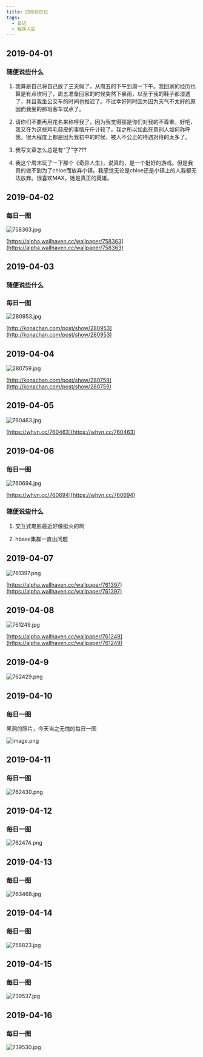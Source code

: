 ```yaml
---
title: 四月份日记
tags:
  - 日记
  - 程序人生
---
```


2019-04-01
----

### 随便说些什么

1. 我算是自己将自己放了三天假了，从周五的下午到周一下午。我回家的经历也算是有点坎坷了，周五准备回家的时候突然下暴雨，以至于我的鞋子都湿透了，并且我坐公交车的时间也推迟了。不过幸好同时因为因为天气不太好的原因而我坐的那班客车误点了。

1. 请你们不要再用花名来称呼我了，因为我觉得那是你们对我的不尊重。好吧，我又在为这些鸡毛蒜皮的事情斤斤计较了。我之所以如此在意别人如何称呼我，很大程度上都是因为我初中的时候，被人不公正的待遇对待的太多了。

1. 我写文章怎么总是有“了”字???

1. 我这个周末玩了一下那个《奇异人生》，说真的，是一个挺好的游戏。但是我真的做不到为了chloe而放弃小镇。我感觉无论是chloe还是小镇上的人我都无法放弃。很喜欢MAX，她是真正的英雄。

2019-04-02
---

### 每日一图

![758363.jpg](https://upload-images.jianshu.io/upload_images/4781155-3e0718a3fddf3e98.jpg?imageMogr2/auto-orient/strip%7CimageView2/2/w/1240)

[https://alpha.wallhaven.cc/wallpaper/758363](https://alpha.wallhaven.cc/wallpaper/758363)

2019-04-03
---

### 随便说些什么



### 每日一图

![280953.jpg](https://upload-images.jianshu.io/upload_images/4781155-45e6528bf8088d5e.jpg?imageMogr2/auto-orient/strip%7CimageView2/2/w/1240)

[http://konachan.com/post/show/280953](http://konachan.com/post/show/280953)


2019-04-04
---
![280759.jpg](https://upload-images.jianshu.io/upload_images/4781155-55411b10867b1b35.jpg?imageMogr2/auto-orient/strip%7CimageView2/2/w/1240)

[http://konachan.com/post/show/280759](http://konachan.com/post/show/280759)


2019-04-05
---

![760463.jpg](https://upload-images.jianshu.io/upload_images/4781155-0a13d392fc07b186.jpg?imageMogr2/auto-orient/strip%7CimageView2/2/w/1240)

[https://whvn.cc/760463](https://whvn.cc/760463)

2019-04-06
---

### 每日一图

![760694.jpg](https://upload-images.jianshu.io/upload_images/4781155-59ae567bbcdc07ed.jpg?imageMogr2/auto-orient/strip%7CimageView2/2/w/1240)

[https://whvn.cc/760694](https://whvn.cc/760694)


### 随便说些什么
1. 交互式电影最近好像挺火的啊

1. hbase集群一直出问题


2019-04-07
---

![761397.png](https://upload-images.jianshu.io/upload_images/4781155-d79ded890b460d5d.png?imageMogr2/auto-orient/strip%7CimageView2/2/w/1240)

[https://alpha.wallhaven.cc/wallpaper/761397](https://alpha.wallhaven.cc/wallpaper/761397)



2019-04-08
---
![761249.jpg](https://upload-images.jianshu.io/upload_images/4781155-ad0a27187a4aed1b.jpg?imageMogr2/auto-orient/strip%7CimageView2/2/w/1240)

[https://alpha.wallhaven.cc/wallpaper/761249](https://alpha.wallhaven.cc/wallpaper/761249)

2019-04-9
---
![762429.png](https://upload-images.jianshu.io/upload_images/4781155-bf63f025db4e8140.png?imageMogr2/auto-orient/strip%7CimageView2/2/w/1240)

2019-04-10
---


### 每日一图

黑洞的照片，今天当之无愧的每日一图

![image.png](https://upload-images.jianshu.io/upload_images/4781155-8b38dc03a3493284.png?imageMogr2/auto-orient/strip%7CimageView2/2/w/1240)


2019-04-11
---

### 每日一图

![762430.png](https://upload-images.jianshu.io/upload_images/4781155-cb05586c85622dec.png?imageMogr2/auto-orient/strip%7CimageView2/2/w/1240)

2019-04-12
---

### 每日一图


![762474.png](https://upload-images.jianshu.io/upload_images/4781155-1c394fcda06a18f9.png?imageMogr2/auto-orient/strip%7CimageView2/2/w/1240)

2019-04-13
---

### 每日一图


![763468.jpg](https://upload-images.jianshu.io/upload_images/4781155-3a2b1c8e2d7dbc99.jpg?imageMogr2/auto-orient/strip%7CimageView2/2/w/1240)

2019-04-14
---

### 每日一图


![758823.jpg](https://upload-images.jianshu.io/upload_images/4781155-2a22fb7dc2d6aecb.jpg?imageMogr2/auto-orient/strip%7CimageView2/2/w/1240)


2019-04-15
---

### 每日一图


![739537.jpg](https://upload-images.jianshu.io/upload_images/4781155-81a4705b972c14bd.jpg?imageMogr2/auto-orient/strip%7CimageView2/2/w/1240)

2019-04-16
---

### 每日一图

![739530.jpg](https://upload-images.jianshu.io/upload_images/4781155-80b3cb4b8a4dd8f9.jpg?imageMogr2/auto-orient/strip%7CimageView2/2/w/1240)
